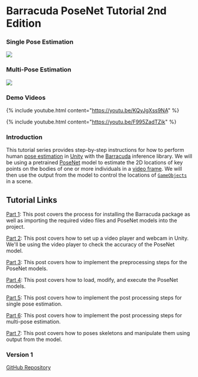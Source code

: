 # Barracuda PoseNet Tutorial 2nd Edition

### Single Pose Estimation

![](https://github.com/cj-mills/christianjmills/raw/master/images/barracuda-posenet-tutorial-v2/part-7/single-pose-test.gif)

### Multi-Pose Estimation

![](https://github.com/cj-mills/christianjmills/raw/master/images/barracuda-posenet-tutorial-v2/part-7/multi-pose-test.gif)



### Demo Videos

{% include youtube.html content="https://youtu.be/KQyJgXss9NA" %}

{% include youtube.html content="https://youtu.be/F995ZadTZik" %}



### Introduction

This tutorial series provides step-by-step instructions for how to perform human [pose estimation](https://www.fritz.ai/pose-estimation/) in [Unity](https://unity.com/) with the [Barracuda](https://docs.unity3d.com/Packages/com.unity.barracuda@2.1/manual/index.html) inference library. We will be using a pretrained [PoseNet](https://medium.com/tensorflow/real-time-human-pose-estimation-in-the-browser-with-tensorflow-js-7dd0bc881cd5) model to estimate the 2D locations of key points on the bodies of one or more individuals in a [video frame](https://en.wikipedia.org/wiki/Film_frame). We will then use the output from the model to control the locations of [`GameObjects`](https://docs.unity3d.com/ScriptReference/GameObject.html) in a scene.

## Tutorial Links

[Part 1](https://christianjmills.com/Barracuda-PoseNet-Tutorial-V2-1/): This post covers the process for installing the Barracuda package as well as importing the required video files and PoseNet models into the project.

[Part 2](https://christianjmills.com/Barracuda-PoseNet-Tutorial-V2-2/): This post covers how to set up a video player and webcam in Unity. We'll be using the video player to check the accuracy of the PoseNet model.

[Part 3](https://christianjmills.com/Barracuda-PoseNet-Tutorial-V2-3/): This post covers how to implement the preprocessing steps for the PoseNet models.

[Part 4](https://christianjmills.com/Barracuda-PoseNet-Tutorial-V2-4/): This post covers how to load, modify, and execute the PoseNet models.

[Part 5](https://christianjmills.com/Barracuda-PoseNet-Tutorial-V2-5/): This post covers how to implement the post processing steps for single pose estimation.

[Part 6](https://christianjmills.com/Barracuda-PoseNet-Tutorial-V2-6/): This post covers how to implement the post processing steps for multi-pose estimation.

[Part 7](https://christianjmills.com/Barracuda-PoseNet-Tutorial-V2-7/): This post covers how to poses skeletons and manipulate them using output from the model.



### Version 1

[GitHub Repository](https://github.com/cj-mills/Barracuda-PoseNet-Tutorial/tree/Version-1)

